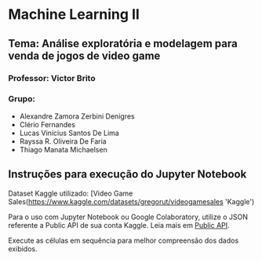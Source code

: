 # Machine Learning II
## Tema: Análise exploratória e modelagem para venda de jogos de video game

### Professor: Victor Brito

### Grupo:

- Alexandre Zamora Zerbini Denigres
- Clério Fernandes
- Lucas Vinícius Santos De Lima
- Rayssa R. Oliveira De Faria
- Thiago Manata Michaelsen

## Instruções para execução do Jupyter Notebook

Dataset Kaggle utilizado: [Video Game Sales(https://www.kaggle.com/datasets/gregorut/videogamesales 'Kaggle')

Para o uso com Jupyter Notebook ou Google Colaboratory, utilize o JSON referente a Public API de sua conta Kaggle. Leia mais em [Public API](https://www.kaggle.com/docs/api 'Kaggle').

Execute as células em sequência para melhor compreensão dos dados exibidos.
